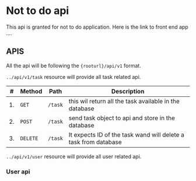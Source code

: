 # Not to do api
This api is granted for not to do application.
Here is the link to front end app ....

## APIS
All the api will be following the `{rooturl}/api/v1` format.


`../api/v1/task` resource will provide all task related api.

| #  | Method   | Path      | Description                                                    |
|----|----------|-----------|----------------------------------------------------------------|
| 1. | `GET`    | `/task`   | this wil return all the task available in the database         |
| 2. | `POST`   | `/task`   | send task object to api and store in the database              |
| 3. | `DELETE` | `/task`   | It expects ID of the task wand will delete a task from database|  


`../api/v1/user` resource will provide all user related api.


### User api
